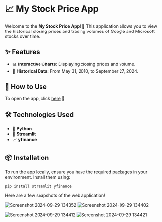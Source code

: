 # 📈 My Stock Price App

Welcome to the **My Stock Price App**! 🎉 This application allows you to view the historical closing prices and trading volumes of Google and Microsoft stocks over time.

## ✨ Features

- 📊 **Interactive Charts**: Displaying closing prices and volume.
- 📅 **Historical Data**: From May 31, 2010, to September 27, 2024.

## 🚀 How to Use

To open the app, click [here](https://mystockappp.streamlit.app/) 🔗

## 🛠 Technologies Used

- 🐍 **Python**
- 🌊 **Streamlit**
- 📈 **yfinance**

## 📦 Installation

To run the app locally, ensure you have the required packages in your environment. Install them using:
```bash
pip install streamlit yfinance
```
Here are a few snapshots of the web application!

![Screenshot 2024-09-29 134352](https://github.com/user-attachments/assets/1d55d30b-dee7-4b7f-aa84-22e1192d9690)
![Screenshot 2024-09-29 134402](https://github.com/user-attachments/assets/d14caa92-a70e-4413-9235-a86a75dc693e)

![Screenshot 2024-09-29 134412](https://github.com/user-attachments/assets/9d82e959-f80f-40a9-a5fd-bbb0ad9693c4)
![Screenshot 2024-09-29 134421](https://github.com/user-attachments/assets/1e93bf43-1f60-4856-80c1-b178e7caff55)




